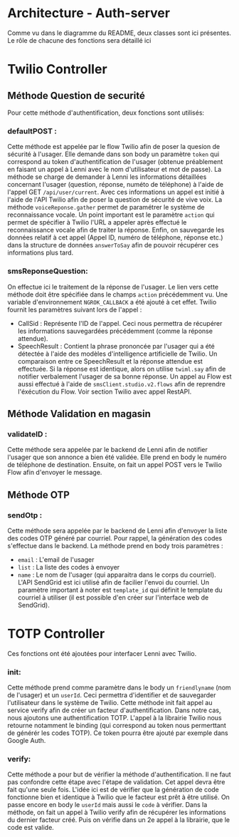 # Architecture - Auth-server

Comme vu dans le diagramme du README, deux classes sont ici présentes. Le rôle de chacune des fonctions sera détaillé ici


# Twilio Controller
## Méthode Question de securité
Pour cette méthode d'authentification, deux fonctions sont utilisés:
### defaultPOST :
Cette méthode est appelée par le flow Twilio afin de poser la quesion de sécurité à l'usager. Elle demande dans son body un paramètre ```token``` qui correspond au token d'authentification de l'usager (obtenue préablement en faisant un appel à Lenni avec le nom d'utilisateur et mot de passe).
La méthode se charge de demander à Lenni les informations détaillées concernant l'usager (question, réponse, numéto de téléphone) à l'aide de l'appel GET ```/api/user/current```. Avec ces informations un appel est initié à l'aide de l'API Twilio afin de poser la question de sécurité de vive voix. La méthode ```voiceReponse.gather``` permet de paramétrer le système de reconnaissance vocale. Un point important est le paramètre ```action``` qui permet de spécifier à Twilio l'URL a appeler après effectué le reconnaissance vocale afin de traiter la réponse. Enfin, on sauvegarde les données relatif à cet appel (Appel ID, numéro de téléphone, réponse etc.) dans la structure de données ```answerToSay``` afin de pouvoir récupérer ces informations plus tard.


### smsReponseQuestion:
On effectue ici le traitement de la réponse de l'usager. Le lien vers cette méthode doit être spécifiée dans le champs ```action``` précédemment vu. Une variable d'environnement ```NGROK_CALLBACK``` a été ajouté à cet effet. Twilio fournit les paramètres suivant lors de l'appel :
- CallSid : Représente l'ID de l'appel. Ceci nous permettra de récupérer les informations sauvegardées précédemment (comme la réponse attendue).
- SpeechResult : Contient la phrase prononcée par l'usager qui a été détectée à l'aide des modèles d'intelligence artificielle de Twilio.
Un comparaison entre ce SpeechResult et la réponse attendue est effectuée. Si la réponse est identique, alors on utilise ```twiml.say``` afin de notifier verbalement l'usager de sa bonne réponse. Un appel au Flow est aussi effectué à l'aide de ```smsClient.studio.v2.flows``` afin de reprendre l'éxécution du Flow. Voir section Twilio avec appel RestAPI.

## Méthode Validation en magasin
### validateID :
Cette méthode sera appelée par le backend de Lenni afin de notifier l'usager que son annonce a bien été validée. Elle prend en body le numéro de téléphone de destination. Ensuite, on fait un appel POST vers le Twilio Flow afin d'envoyer le message. 

## Méthode OTP
### sendOtp :
Cette méthode sera appelée par le backend de Lenni afin d'envoyer la liste des codes OTP généré par courriel. Pour rappel, la génération des codes s'effectue dans le backend. La méthode prend en body trois paramètres :
 - ```email``` : L'email de l'usager
 - ```list``` : La liste des codes à envoyer
 - ```name``` : Le nom de l'usager (qui apparaitra dans le corps du courriel).
 L'API SendGrid est ici utilisé afin de facilier l'envoi du courriel. Un paramètre important à noter est ```template_id``` qui définit le template du courriel à utiliser (il est possible d'en créer sur l'interface web de SendGrid).


# TOTP Controller
Ces fonctions ont été ajoutées pour interfacer Lenni avec Twilio.
### init:
Cette méthode prend comme paramètre dans le body un ```friendlyname``` (nom de l'usager) et un ```userId```. Ceci permettra d'identifier et de sauvegarder l'utilisateur dans le système de Twilio. Cette méthode init fait appel au service verify afin de créer un facteur d'authentification. Dans notre cas, nous ajoutons une authentification TOTP. L'appel à la librairie Twilio nous retourne notamment le binding (qui correspond au token nous permerttant de générér les codes TOTP). Ce token pourra être ajouté par exemple dans Google Auth.

### verify:
Cette méthode a pour but de vérifier la méthode d'authentification. Il ne faut pas confondre cette étape avec l'étape de validation. Cet appel devra être fait qu'une seule fois. L'idée ici est de vérifier que la génération de code fonctionne bien et identique à Twilio que le facteur est prêt à être utilisé. On passe encore en body le ```userId``` mais aussi le ```code``` à vérifier. Dans la méthode, on fait un appel à Twilio verify afin de récupérer les informations du dernier facteur créé. Puis on vérifie dans un 2e appel à la librairie, que le code est valide.